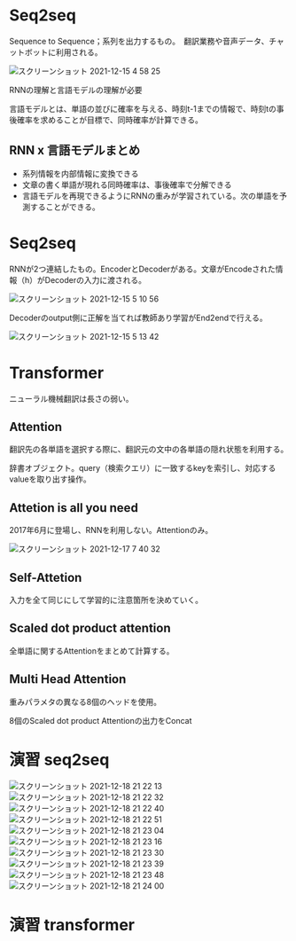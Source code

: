 # Seq2seq

Sequence to Sequence；系列を出力するもの。　翻訳業務や音声データ、チャットボットに利用される。

![スクリーンショット 2021-12-15 4 58 25](https://user-images.githubusercontent.com/85814165/146070545-6c05768d-247d-4ca6-8c66-bac8ec193d71.png)

RNNの理解と言語モデルの理解が必要

言語モデルとは、単語の並びに確率を与える、時刻t-1までの情報で、時刻tの事後確率を求めることが目標で、同時確率が計算できる。

## RNN x 言語モデルまとめ
- 系列情報を内部情報に変換できる
- 文章の書く単語が現れる同時確率は、事後確率で分解できる
- 言語モデルを再現できるようにRNNの重みが学習されている。次の単語を予測することができる。

# Seq2seq

RNNが2つ連結したもの。EncoderとDecoderがある。文章がEncodeされた情報（h）がDecoderの入力に渡される。

![スクリーンショット 2021-12-15 5 10 56](https://user-images.githubusercontent.com/85814165/146072190-0068e131-eb38-4b96-afb8-e428556a46fb.png)

Decoderのoutput側に正解を当てれば教師あり学習がEnd2endで行える。

![スクリーンショット 2021-12-15 5 13 42](https://user-images.githubusercontent.com/85814165/146072522-0901057a-4ffc-4d06-affa-5575d2340ef7.png)

# Transformer

ニューラル機械翻訳は長さの弱い。

## Attention

翻訳先の各単語を選択する際に、翻訳元の文中の各単語の隠れ状態を利用する。

辞書オブジェクト。query（検索クエリ）に一致するkeyを索引し、対応するvalueを取り出す操作。

## Attetion is all you need

2017年6月に登場し、RNNを利用しない。Attentionのみ。

![スクリーンショット 2021-12-17 7 40 32](https://user-images.githubusercontent.com/85814165/146459626-08cf3e41-fe44-48bb-bb84-09e9d28f004e.png)

## Self-Attetion

入力を全て同じにして学習的に注意箇所を決めていく。

## Scaled dot product attention

全単語に関するAttentionをまとめて計算する。

## Multi Head Attention

重みパラメタの異なる8個のヘッドを使用。

8個のScaled dot product Attentionの出力をConcat


# 演習 seq2seq

![スクリーンショット 2021-12-18 21 22 13](https://user-images.githubusercontent.com/85814165/146640896-0e8ad37d-0957-4c44-9b85-04af14d42ad1.png)
![スクリーンショット 2021-12-18 21 22 32](https://user-images.githubusercontent.com/85814165/146640900-9f209bb3-c7c5-47e5-b835-f7757a7093dc.png)
![スクリーンショット 2021-12-18 21 22 40](https://user-images.githubusercontent.com/85814165/146640903-bb467b81-562c-4547-85f3-7c376bb6aae7.png)
![スクリーンショット 2021-12-18 21 22 51](https://user-images.githubusercontent.com/85814165/146640907-2d72589c-3d98-4f5c-bbe5-d098c0e2f999.png)
![スクリーンショット 2021-12-18 21 23 04](https://user-images.githubusercontent.com/85814165/146640910-ca5bef03-9440-4aee-81a0-91e818398c6b.png)
![スクリーンショット 2021-12-18 21 23 16](https://user-images.githubusercontent.com/85814165/146640912-217463f2-8cdb-49f5-8671-9d029063cc20.png)
![スクリーンショット 2021-12-18 21 23 30](https://user-images.githubusercontent.com/85814165/146640916-9a3addad-7a80-4a5f-9162-fa43c021e92d.png)
![スクリーンショット 2021-12-18 21 23 39](https://user-images.githubusercontent.com/85814165/146640925-8b5d6c05-b211-49ba-b29f-7589b4d04646.png)
![スクリーンショット 2021-12-18 21 23 48](https://user-images.githubusercontent.com/85814165/146640927-22d2a0b1-a188-41dc-8f7e-eb5d7c2748e3.png)
![スクリーンショット 2021-12-18 21 24 00](https://user-images.githubusercontent.com/85814165/146640928-50a6ef35-fe81-4c16-ae82-03f06873283b.png)


# 演習 transformer

